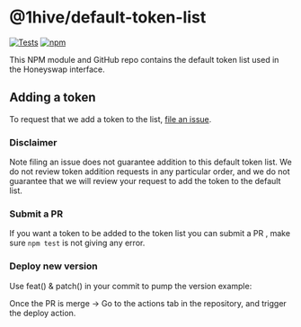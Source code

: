 # @1hive/default-token-list

[![Tests](https://github.com/Uniswap/token-lists/workflows/Tests/badge.svg)](https://github.com/1Hive/default-token-list/actions?query=workflow%3ATests)
[![npm](https://img.shields.io/npm/v/@1hive/default-token-list)](https://unpkg.com/@1hive/default-token-list@latest/)

This NPM module and GitHub repo contains the default token list used in the Honeyswap interface.

## Adding a token

To request that we add a token to the list,
[file an issue](https://github.com/1Hive/default-token-list/issues/new?assignees=&labels=token+request&template=token-request.md&title=Add+%7BTOKEN_SYMBOL%7D%3A+%7BTOKEN_NAME%7D).

### Disclaimer

Note filing an issue does not guarantee addition to this default token list.
We do not review token addition requests in any particular order, and we do not
guarantee that we will review your request to add the token to the default list. 

### Submit a PR 
If you want a token to be added to the token list you can submit a PR , make sure ```npm test``` is not giving any error.

### Deploy new version
Use feat() & patch() in your commit to pump the version
example: 

Once the PR is merge -> Go to the actions tab in the repository, and trigger the deploy action.


